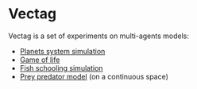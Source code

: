 Vectag
======

Vectag is a set of experiments on multi-agents models:
- [Planets system simulation](http://jgaffuri.github.io/Vectag/examples/planets.html)
- [Game of life](http://jgaffuri.github.io/Vectag/examples/gol.html)
- [Fish schooling simulation](http://www.ahahah.eu/trucs/fish/)
- [Prey predator model](http://www.ahahah.eu/trucs/pp/) (on a continuous space)

